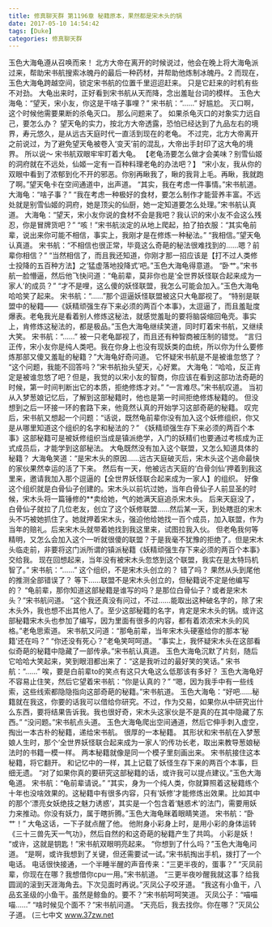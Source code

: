 ```yaml
---
title: 修真聊天群 第1196章 秘籍原本，果然都是宋木头的锅
date: 2017-05-10 14:54:42
tags: [Duke]
categories: 修真聊天群
---
```


玉色大海龟遵从召唤而来！
北方大帝在离开的时候说过，他会在晚上将大海龟派过来，帮助宋书航搜索冰魄丹的最后一种药材，并帮助他炼制冰魄丹。2
而现在，玉色大海龟跨越空间，锁定宋书航的位置千里迢迢赶来。
只是它赶来的时机有些不对劲。
大龟出来时，正好看到宋书航从天而降，念出羞耻台词的模样。
玉色大海龟：“望天，宋小友，你这是干啥子事哩？”
宋书航：“……”
好尴尬。
灭口啊，这个时候他需要果断的杀龟灭口。
那么问题来了。
如果杀龟灭口的对象实力远自己，要怎么办？
望天龟的实力，按北方大帝透露，恐怕已经达到了九品左右的境界，寿元悠久，是从远古天庭时代一直活到现在的老龟。
不过完，北方大帝离开之前说过，为了避免望天龟被卷入‘变天’前的混乱，大帝出手封印了这大龟的境界。
所以说～
宋书航双眼牢牢盯着大龟。
【老龟汤要怎么做才会美味？别雪仙姬的洞府就在不远处，仙姬一定有一百种料理老龟的办法吧？】
“宋小友，我从你的双眼中看到了浓郁到化不开的邪恶。你别再瞅我了，瞅的我背上毛。再瞅，我就跑了啊。”望天龟卡在空间通道中，出声道。
“其实，我在考虑一件事情。”宋书航道。
大海龟：“啥子事？”
“我在考虑一种极好的食材，要怎么制作才能营养丰富。不远处就是别雪仙姬的洞府，她是顶尖的仙厨，她一定知道要怎么处理。”宋书航认真道。
大海龟：“望天，宋小友你说的食材不会是我吧？我认识的宋小友不会这么残忍，你是冒牌货吧？”
“咳！”宋书航淡定的从地上爬起，拍了拍衣服：“其实龟前辈，说出来你可能不相信，事实上，我刚才是在修炼一种秘法。”
“我相信。”望天龟认真道。
宋书航：“不相信也很正常，毕竟这么奇葩的秘法很难找到的……嗯？前辈你相信？”
“当然相信了，而且我还知道，你刚才那一招应该是【打不过人类修士投降的五百种方法】之‘猛虚落地投降式’吧。”玉色大海龟得意道。
“卧艹。”宋书航一脸懵逼，然后他飞快问道：“龟前辈，莫非你也是‘全世界妖怪联合起来成为一家人’的成员？”
“才不是哩，这么傻的妖怪联盟，我怎么可能会加入。”玉色大海龟哈哈笑了起来。
宋书航：“……”那个逗逼妖怪联盟被这只大龟鄙视了。
“特别是联盟中的秘籍——《妖精顽强生存下来必须的两百个本事》，太逗逼了，而且羞耻度爆表。老龟我光是看着别人修炼这秘法，就感觉羞耻的要将脑袋缩回龟壳。事实上，肯修炼这秘法的，都是极品。”玉色大海龟继续笑道，同时盯着宋书航，又继续大笑。
宋书航：“……”
被一只老龟鄙视了，而且还有种智商被压制的错觉。
“言归正传，宋小友你是纯人类吧。我在你身上也没有现妖类的血统，所以你为什么要修炼那部又傻又羞耻的秘籍？”大海龟好奇问道。
它怀疑宋书航是不是被谁忽悠了？
“这个问题，我能不回答吗？”宋书航抬头望天，心好累。
大海龟：“哈哈，反正肯定是被谁忽悠了吧？但是，我觉的以宋小友的智商，你应该在看到这部功法奇葩的时候，第一时间判断出它的本质，拒绝修炼才对。”
“一言难尽。”宋书航叹道。
当初从入梦葱娘记忆后，了解到这部秘籍时，他也是第一时间拒绝修炼秘籍的。
但没想到之后一环接一环的套路下来，他竟然认真的开始学习这部奇葩的秘籍。
叹完后，宋书航又想起一个问题：“话说，既然龟前辈你没有加入这个妖修组织，你又是从哪里知道这个组织的名字和秘法的？”
《妖精顽强生存下来必须的两百个本事》这部秘籍可是被妖修组织当成是镇派绝学，入门的妖精们也要通过考核成为正式成员后，才能学到这部秘法。
大龟既然没有加入这个联盟，又怎么知道具体的秘籍？
大海龟笑道：“是宋木头的原因……远古天庭破灭后，宋木头这个逃命最快的家伙果然幸运的活了下来。
然后有一天，他被远古天庭的‘白骨剑仙’押着到我这里来，邀请我加入那个逗逼的【全世界妖怪联合起来成为一家人】的组织。
好像这个组织就是白骨仙子创建的。宋木头以前坑过她，当年白骨仙子人前显圣的时候，宋木头将一篇锤修的**卖给她，气的她满天庭追杀宋木头。
后来天庭没了，白骨仙子就拉了几位老友，创立了这个妖修联盟……然后某一天，到处瞎逛的宋木头不巧被她抓住了。她就押着宋木头，强迫他给她找一百个成员，加入联盟，作为当年的赔礼。后来宋木头就带着她找到我这里来，试图拉我入伙。
但老龟我何等精明，又怎么会加入这个一听就很傻的联盟？于是我毫不犹豫的拒绝了。但是宋木头临走前，非要将这门派所谓的镇派秘籍《妖精顽强生存下来必须的两百个本事》交给我。
现在回想起来，当年没有被宋木头忽悠到这个联盟，我实在是太特玛机智了。”
宋书航：“……”
这个组织，不是宋木头创立的？
错了吗？
果然从头到尾他的推测全部错误了？
等下……联盟不是宋木头创立的，但秘籍说不定是他编写的？
“龟前辈，那你知道这部秘籍是谁写的吗？是那位白骨仙子？或者是宋木头？”宋书航问道。
“这个我还真没有问过，不过……能取出这种破名字的，除了宋木头外，我也想不出其他人了。至少这部秘籍的名字，肯定是宋木头的锅。或许这部秘籍宋木头也参加了编写，因为里面有很多的内容，都有着浓浓宋木头的风格。”老龟思索道。
宋书航又问道：“那龟前辈，当年宋木头硬塞给你的那本‘秘籍’还在吗？”
“你还没有死心？”老龟笑呵呵道。
“事实上，我怀疑宋木头在这部看似奇葩的秘籍中隐藏了一部传承。”宋书航认真道。
玉色大海龟沉默了片刻，随后它哈哈大笑起来，笑到眼泪都出来了：“这是我听过的最好笑的笑话。”
宋书航：“……”
唉，要是白前辈to的笑点有这只大龟这么低那该有多好？
玉色大海龟好不容易止住笑，然后它望着宋书航：“你是认真的？”
“嗯，因为我手中有一些线索，这些线索都隐隐指向这部奇葩的秘籍。”宋书航道。
玉色大海龟：“好吧……秘籍就在我这，你要的话我可以借给你研究。不过，作为交易，如果你从中研究出什么东西，要将结果告诉我。我也很好奇，宋木头这家伙是不是真的在其中隐藏了东西。”
“没问题。”宋书航点头道。
玉色大海龟爬出空间通道，然后它伸手刺入虚空，掏出一本古朴的秘籍，递给宋书航。
很厚的一本秘籍。
其形状和宋书航在入梦葱娘人生时，那个‘全世界妖怪联合起来成为一家人’的传功长老，取出来教导葱娘秘法时的书籍一模一样。
两本秘籍就像是同一个模子里刻画出来。
宋书航接住这本秘籍，将它翻开。
和记忆中的一样，其上记载了妖怪生存下来的两百个本事，巨细无遗。
“对了如果你真的要研究这部秘籍的话，或许我可以提点建议。”玉色大海龟道。
宋书航：“龟前辈请说。”
“其实，身为一个纯人类，你就算照着这秘籍练个十年也没啥效果的。这秘籍中有很多内容，只有‘妖修’才能修炼出效果。比如其中的那个‘漂亮女妖绝技之魅力诱惑’，其实是一个包含着‘魅惑术’的法门，需要用妖力来推动。你没有妖力，属于瞎折腾。”玉色大海龟眯着眼睛笑道。
宋书航：“卧艹！”
大龟这话，一下子就点醒了他。
他附身小彩身上时，是用小彩的身体运转《三十三兽先天一气功》，然后自然的和这奇葩的秘籍产生了共鸣。
小彩是妖！
“或许，这就是钥匙！”宋书航双眼明亮起来。
“你想到了什么吗？”玉色大海龟问道。
“是啊，或许我想到了关键，但还需要试一试。”宋书航掏出手机，拨打了一个电话。
电话很快接通，一个半睡半醒的声音传来：“三更半夜的，蛋事？”
“灭凤前辈，你现在在哪？我想借你cpu一用。”宋书航道。
“三更半夜吵醒我就这事？给我圆润的滚到天涯海角去。下次见面时再说。”灭凤公子咬牙道。
“我这有小鱼干，八品玄圣级的小鱼干。虽然是鲸鱼的。要不？”宋书航呵呵笑道。
灭凤公子：“喵喵喵……”
“啥时候见个面不？”宋书航问道。
“天亮后，我去找你。你在哪？”灭凤公子道。
(三七中文 www.37zw.net